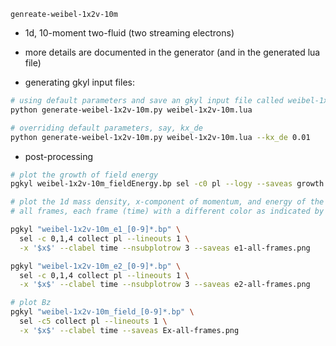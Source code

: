 `genreate-weibel-1x2v-10m`

- 1d, 10-moment two-fluid (two streaming electrons)
- more details are documented in the generator (and in the generated lua file)

- generating gkyl input files:
```bash
# using default parameters and save an gkyl input file called weibel-1x2v-10m.lua
python generate-weibel-1x2v-10m.py weibel-1x2v-10m.lua

# overriding default parameters, say, kx_de
python generate-weibel-1x2v-10m.py weibel-1x2v-10m.lua --kx_de 0.01

```

- post-processing
```bash
# plot the growth of field energy
pgkyl weibel-1x2v-10m_fieldEnergy.bp sel -c0 pl --logy --saveas growth.png

# plot the 1d mass density, x-component of momentum, and energy of the two species at
# all frames, each frame (time) with a different color as indicated by the colorbar

pgkyl "weibel-1x2v-10m_e1_[0-9]*.bp" \
  sel -c 0,1,4 collect pl --lineouts 1 \
  -x '$x$' --clabel time --nsubplotrow 3 --saveas e1-all-frames.png

pgkyl "weibel-1x2v-10m_e2_[0-9]*.bp" \
  sel -c 0,1,4 collect pl --lineouts 1 \
  -x '$x$' --clabel time --nsubplotrow 3 --saveas e2-all-frames.png

# plot Bz
pgkyl "weibel-1x2v-10m_field_[0-9]*.bp" \
  sel -c5 collect pl --lineouts 1 \
  -x '$x$' --clabel time --saveas Ex-all-frames.png
```

